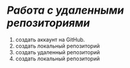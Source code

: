 # *Работа с удаленными репозиториями*
1. создать аккаунт на GitHub.
2. создать локальный репозиторий
3. создать удаленный репозиторий
4. создать локальный репозиторий
